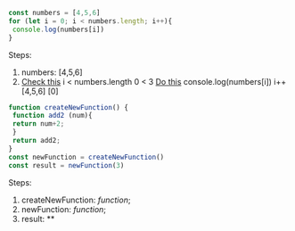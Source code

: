 ```javascript
const numbers = [4,5,6]
for (let i = 0; i < numbers.length; i++){
 console.log(numbers[i])
} 
```

Steps:
1) numbers: [4,5,6]
2) <u>Check this</u>	i < numbers.length
						0 < 3
	<u>Do this</u>		console.log(numbers[i])
						i++				[4,5,6]  [0]



```javascript
function createNewFunction() {
 function add2 (num){
 return num+2;
 }
 return add2;
}
const newFunction = createNewFunction()
const result = newFunction(3)
```

Steps:
1) createNewFunction: *function*;
2) newFunction: *function*;
3) result: **

